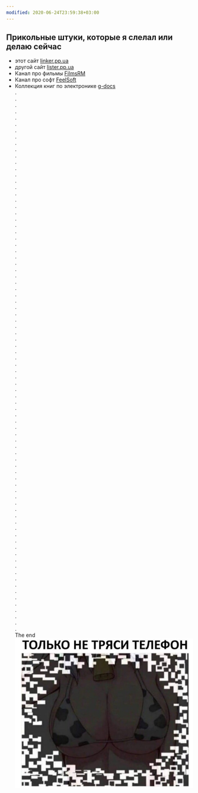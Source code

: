 ```yaml
---
modified: 2020-06-24T23:59:38+03:00
---
```


## Прикольные штуки, которые я слелал или делаю сейчас

* этот сайт [linker.pp.ua](http://linker.pp.ua)  
* другой сайт [lister.pp.ua](http://lister.pp.ua)  
* Канал про фильмы [FilmsRM](https://t.me/FilmsRM)  
* Канал про софт [FeelSoft](https://t.me/FeelSoft)  
* Коллекция книг по электронике [g-docs](#)  
  .  
  .  
  .  
  .  
  .  
  .  
  .  
  .  
  .  
  .  
  .  
  .  
  .  
  .  
  .  
  .  
  .  
  .  
  .  
  .  
  .  
  .  
  .  
  .  
  .  
  .  
  .  
  .  
  .  
  .  
  .  
  .   
  .  
  .  
  .  
  .  
  .  
  .  
  .  
  .  
  .  
  .  
  .  
  .  
  .  
  .  
  .  
  .  
  .  
  .  
  .  
  .  
  .  
  .  
  .  
  .  
  .  
  .  
  .  
  .  
  .  
  .  
  .  
  .  
  .  
  .  
  .  
  .  
  .  
  .  
  .  
  .  
  .  
  .  
  .  
  .  
  .  
  .  
  .  
  .  
  .  
  .  
  .  
  .  
  .  
  .  
  The end
![Image](./image_picker1478880274986211363.jpg)
